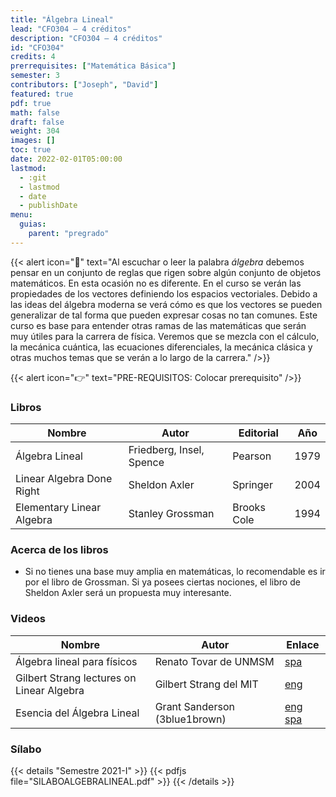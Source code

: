 ```yaml
---
title: "Álgebra Lineal"
lead: "CFO304 — 4 créditos"
description: "CFO304 — 4 créditos"
id: "CFO304"
credits: 4
prerrequisites: ["Matemática Básica"]
semester: 3
contributors: ["Joseph", "David"]
featured: true
pdf: true
math: false
draft: false
weight: 304
images: []
toc: true
date: 2022-02-01T05:00:00
lastmod:
  - :git
  - lastmod
  - date
  - publishDate
menu:
  guias:
    parent: "pregrado"
---
```


{{< alert icon="📌" text="Al escuchar o leer la palabra *álgebra* debemos pensar en un conjunto de reglas que rigen sobre algún conjunto de objetos matemáticos. En esta ocasión no es diferente. En el curso se verán las propiedades de los vectores definiendo los espacios vectoriales. Debido a las ideas del álgebra moderna se verá cómo es que los vectores se pueden generalizar de tal forma que pueden expresar cosas no tan comunes. Este curso es base para entender otras ramas de las matemáticas que serán muy útiles para la carrera de física. Veremos que se mezcla con el cálculo, la mecánica cuántica, las ecuaciones diferenciales, la mecánica clásica y otras muchos temas que se verán a lo largo de la carrera." />}}

{{< alert icon="👉" text="PRE-REQUISITOS: Colocar prerequisito" />}}

### Libros

|Nombre|Autor|Editorial|Año|
|------|-----|---------|---|
|Álgebra Lineal|Friedberg, Insel, Spence|Pearson|1979|
|Linear Algebra Done Right|Sheldon Axler|Springer|2004|
|Elementary Linear Algebra|Stanley Grossman|Brooks Cole|1994|

### Acerca de los libros

- Si no tienes una base muy amplia en matemáticas, lo recomendable es ir por el libro de Grossman. Si ya posees ciertas nociones, el libro de Sheldon Axler será un propuesta muy interesante.

### Videos

|Nombre|Autor|Enlace|
|------|-----|------|
|Álgebra lineal para físicos|Renato Tovar de UNMSM|[spa](https://www.youtube.com/playlist?list=PLK_B1a9wXn7fjl1duGeOh5IszyE_4JPAH)|
|Gilbert Strang lectures on Linear Algebra|Gilbert Strang del MIT|[eng](https://www.youtube.com/playlist?list=PL49CF3715CB9EF31D)|
|Esencia del Álgebra Lineal|Grant Sanderson (3blue1brown)|[eng](https://www.youtube.com/playlist?list=PLZHQObOWTQDPD3MizzM2xVFitgF8hE_ab) [spa](https://www.youtube.com/playlist?list=PLIb_io8a5NB2DddFf-PwvZDCOUNT1GZoA)

### Sílabo

{{< details "Semestre 2021-I" >}}
{{< pdfjs file="SILABOALGEBRALINEAL.pdf" >}}
{{< /details >}}
